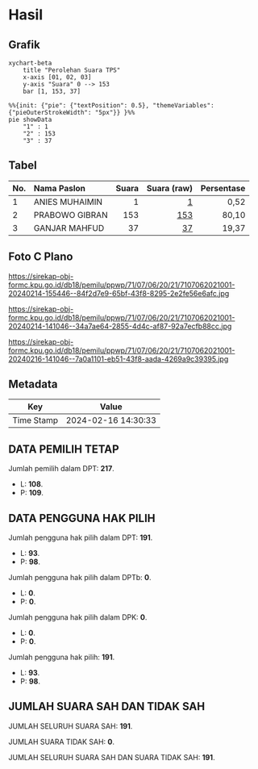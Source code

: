 # Hasil

## Grafik

```mermaid
xychart-beta
    title "Perolehan Suara TPS"
    x-axis [01, 02, 03]
    y-axis "Suara" 0 --> 153
    bar [1, 153, 37]
```

```mermaid
%%{init: {"pie": {"textPosition": 0.5}, "themeVariables": {"pieOuterStrokeWidth": "5px"}} }%%
pie showData
    "1" : 1
    "2" : 153
    "3" : 37
```

## Tabel

| No. | Nama Paslon    | Suara | Suara (raw) | Persentase |
|:--- |:-------------- | -----:| -----------:| ----------:|
| 1   | ANIES MUHAIMIN | 1     | [1][p-1]    | 0,52       |
| 2   | PRABOWO GIBRAN | 153   | [153][p-2]  | 80,10      |
| 3   | GANJAR MAHFUD  | 37    | [37][p-3]   | 19,37      |


[p-1]: https://github.com/gigit-pemilu/pemilu-2024-71-sulawesi-utara/blob/main/pilpres/hitung-suara/sub/71-sulawesi-utara/sub/07-minahasa-tenggara/sub/06-touluaan/sub/2021-lobu-atas/sub/001-tps/sub/paslon-1.txt
[p-2]: https://github.com/gigit-pemilu/pemilu-2024-71-sulawesi-utara/blob/main/pilpres/hitung-suara/sub/71-sulawesi-utara/sub/07-minahasa-tenggara/sub/06-touluaan/sub/2021-lobu-atas/sub/001-tps/sub/paslon-2.txt
[p-3]: https://github.com/gigit-pemilu/pemilu-2024-71-sulawesi-utara/blob/main/pilpres/hitung-suara/sub/71-sulawesi-utara/sub/07-minahasa-tenggara/sub/06-touluaan/sub/2021-lobu-atas/sub/001-tps/sub/paslon-3.txt

## Foto C Plano

https://sirekap-obj-formc.kpu.go.id/db18/pemilu/ppwp/71/07/06/20/21/7107062021001-20240214-155446--84f2d7e9-65bf-43f8-8295-2e2fe56e6afc.jpg

https://sirekap-obj-formc.kpu.go.id/db18/pemilu/ppwp/71/07/06/20/21/7107062021001-20240214-141046--34a7ae64-2855-4d4c-af87-92a7ecfb88cc.jpg

https://sirekap-obj-formc.kpu.go.id/db18/pemilu/ppwp/71/07/06/20/21/7107062021001-20240216-141046--7a0a1101-eb51-43f8-aada-4269a9c39395.jpg


## Metadata

| Key        | Value               |
| ---------- | ------------------- |
| Time Stamp | 2024-02-16 14:30:33 |


## DATA PEMILIH TETAP

Jumlah pemilih dalam DPT: **217**.
 * L: **108**.
 * P: **109**.

## DATA PENGGUNA HAK PILIH

Jumlah pengguna hak pilih dalam DPT: **191**.
 * L: **93**.
 * P: **98**.

Jumlah pengguna hak pilih dalam DPTb: **0**.
 * L: **0**.
 * P: **0**.

Jumlah pengguna hak pilih dalam DPK: **0**.
 * L: **0**.
 * P: **0**.

Jumlah pengguna hak pilih: **191**.
 * L: **93**.
 * P: **98**.

## JUMLAH SUARA SAH DAN TIDAK SAH

JUMLAH SELURUH SUARA SAH: **191**.

JUMLAH SUARA TIDAK SAH: **0**.

JUMLAH SELURUH SUARA SAH DAN SUARA TIDAK SAH: **191**.


